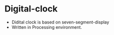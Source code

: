# Digital-clock

* Didital clock is based on seven-segment-display
* Written in Processing environment.
